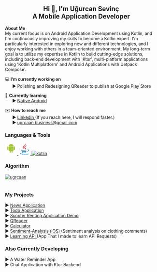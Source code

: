 <h2 align="center">Hi 👋, I'm Uğurcan Sevinç </br> A Mobile Application Developer </h2>

**About Me**<br/>
My current focus is on Android Application Development using Kotlin, and I'm continuously improving my skills to become a Kotlin expert. I'm particularly interested in exploring new and different technologies, and I enjoy working with others in a team-oriented environment. My long-term goal is to utilize my expertise in Kotlin to build cutting-edge solutions, including back-end development with 'Ktor', multi-platform applications using 'Kotlin Multiplatform' and Android Applications with 'Jetpack Compose'.

💻 **I’m currently working on**<br/>
   &nbsp;&nbsp;&nbsp;&nbsp;&nbsp;&nbsp;► Polishing and Redesigning QReader to publish at Google Play Store <br/>

📖 **Currently learning**<br/>
   &nbsp;&nbsp;&nbsp;&nbsp;&nbsp;&nbsp;► <a href="https://developer.android.com">Native Android</a><br/>
   
✉️ **How to reach me**<br/>
   &nbsp;&nbsp;&nbsp;&nbsp;&nbsp;&nbsp;► <a href="https://linkedin.com/in/ugrcaan" target="blank"> Linkedin </a> (If you reach here, I will respond faster.) <br/>
   &nbsp;&nbsp;&nbsp;&nbsp;&nbsp;&nbsp;► ugrcaan.business@gmail.com

<h3 align="left">Languages & Tools</h3> <a href="https://developer.android.com" target="_blank"> <img src="https://raw.githubusercontent.com/devicons/devicon/master/icons/android/android-original-wordmark.svg" alt="android" width="40" height="40"/> </a> <a href="https://www.java.com" target="_blank"> <img src="https://raw.githubusercontent.com/devicons/devicon/master/icons/java/java-original.svg" alt="java" width="40" height="40"/> </a> <a href="https://kotlinlang.org" target="_blank"> <img src="https://www.vectorlogo.zone/logos/kotlinlang/kotlinlang-icon.svg" alt="kotlin" width="40" height="40"/> </a> </p>


<h3 align="left">Algorithm</h3>
<a href="https://www.hackerrank.com/ugrcaan" target="blank"><img align="center" src="https://raw.githubusercontent.com/rahuldkjain/github-profile-readme-generator/master/src/images/icons/Social/hackerrank.svg" alt="ugrcaan" height="30" width="40" /></a> <br/><br/>



<h3 align="left">My Projects</h3>
► <a href="https://github.com/ugurcan-sevinc/ProjectNews" target="blank"> News Application </a><br/>
► <a href="https://github.com/ugurcan-sevinc/OneTaskMan" target="blank"> Todo Application </a><br/>
► <a href="https://github.com/ugurcan-sevinc/ProjectSFinal" target="blank"> Scooter Renting Application Demo</a><br/>
► <a href="https://github.com/ugurcan-sevinc/QReader" target="blank"> QReader </a><br/>
► <a href="https://github.com/ugurcan-sevinc/Calculator" target="blank"> Calculator </a><br/>
► <a href="https://github.com/ugurcan-sevinc/Sentiment-Analysis" target="blank"> Sentiment-Analysis (iOS) </a> (Sentiment analysis on clothing comments)
<br/>
► <a href="https://github.com/ugurcan-sevinc/LearningAPI" target="blank"> Learning API </a> (App That I made to learn API Requests)<br/>

<h3 align="left">Also Currently Developing</h3>
► A Water Reminder App<br/>
► Chat Application with Ktor Backend <br/>

